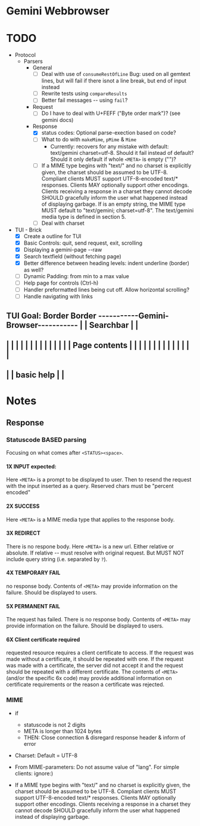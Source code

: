 # Gemini Webbrowser

# TODO
- Protocol
  - Parsers
    - General
      - [ ] Deal with use of `consumeRestOfLine` Bug: used on all gemtext lines, but will fail if there isnot a line break, but end of input instead
      - [ ] Rewrite tests using `compareResults`
      - [ ] Better fail messages -- using `fail`?
    - Request
      - [ ] Do I have to deal with U+FEFF ("Byte order mark")? (see gemini docs)
    - Response
      - [x] status codes: Optional parse-exection based on code?
      - [ ] What to do with `makeMime`, `pMime` & `Mime`
        - Currently: recovers for any mistake with default: text/gemini charset=utf-8. Should it fail instead of default? Should it only default if whole `<META>` is empty ("")?
      - [ ] If a MIME type begins with "text/" and no charset is explicitly given, the charset should be assumed to be UTF-8. Compliant clients MUST support UTF-8-encoded text/* responses. Clients MAY optionally support other encodings. Clients receiving a response in a charset they cannot decode SHOULD gracefully inform the user what happened instead of displaying garbage. If <META> is an empty string, the MIME type MUST default to "text/gemini; charset=utf-8". The text/gemini media type is defined in section 5.
      - [ ] Deal with charset
- TUI - Brick
  - [x] Create a outline for TUI
  - [x] Basic Controls: quit, send request, exit, scrolling
  - [x] Displaying a gemini-page --raw
  - [x] Search textfield (without fetching page)
  - [x] Better difference between heading levels: indent underline (border) as well?
  - [ ] Dynamic Padding: from min to a max value
  - [ ] Help page for controls (Ctrl-h)
  - [ ] Handler preformatted lines being cut off. Allow horizontal scrolling?
  - [ ] Handle navigating with links

TUI Goal:
Border                        Border
-----------Gemini-Browser-----------
|   |         Searchbar        |   |
------------------------------------
|   |                          |   |
|   |                          |   |
|   |                          |   |
|   |      Page contents       |   |
|   |                          |   |
|   |                          |   |
|   |                          |   |
------------------------------------
|   |      basic help          |   |
------------------------------------


# Notes

## Response


### Statuscode BASED parsing

Focusing on what comes after `<STATUS><space>`.

#### 1X INPUT expected:

Here `<META>` is a prompt to be displayed to user.
Then to resend the request with the input inserted as a query.
  Reserved chars must be "percent encoded"

#### 2X SUCCESS

Here `<META>` is a MIME media type that applies to the response body.


#### 3X REDIRECT

There is no respone body.
Here `<META>` is a new url. Either relative or absolute. 
If relative -- must resolve with original request. But MUST NOT include query string (i.e. separated by `?`).

#### 4X TEMPORARY FAIL

no response body. 
Contents of `<META>` may provide information on the failure. Should be displayed to users.

#### 5X PERMANENT FAIL
The request has failed. There is no response body.
Contents of `<META>` may provide information on the failure. Should be displayed to users.


#### 6X Client certificate required
requested resource requires a client certificate to access.
If the request was made without a certificate, it should be repeated with one. 
If the request was made with a certificate, the server did not accept it and the request should be repeated with a different certificate. 
The contents of `<META>` (and/or the specific 6x code) may provide additional information on certificate requirements or the reason a certificate was rejected.

### MIME
- if
  - statuscode is not 2 digits
  - META is longer than 1024 bytes
  - THEN: Close connection & disregard response header & inform of error

 - Charset: Default = UTF-8
 - From MIME-parameters: Do not assume value of "lang". For simple clients: ignore:)
 - If a MIME type begins with "text/" and no charset is explicitly given, the charset should be assumed to be UTF-8. Compliant clients MUST support UTF-8-encoded text/* responses. Clients MAY optionally support other encodings. Clients receiving a response in a charset they cannot decode SHOULD gracefully inform the user what happened instead of displaying garbage.
